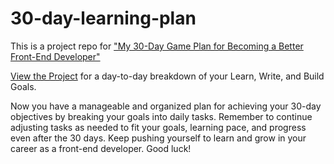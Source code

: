 # 30-day-learning-plan
This is a project repo for ["My 30-Day Game Plan for Becoming a Better Front-End Developer"](https://mikewhite.net/30-day-game-plan/) 

[View the Project](https://github.com/users/myquite/projects/2) for a day-to-day breakdown of your Learn, Write, and Build Goals. 

Now you have a manageable and organized plan for achieving your 30-day objectives by breaking your goals into daily tasks. Remember to continue adjusting tasks as needed to fit your goals, learning pace, and progress even after the 30 days. Keep pushing yourself to learn and grow in your career as a front-end developer. Good luck!
